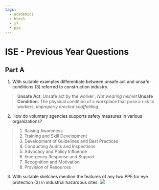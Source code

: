 ```yaml
---
tags:
  - academics
  - btech
  - s7
  - pyq
---
```

# ISE - Previous Year Questions

## Part  A 
1. With suitable examples differentiate between unsafe act and unsafe conditions (3) referred to construction industry.
> **Unsafe Act**: Unsafe act by the worker , *Not wearing helmet*
>  **Unsafe Condition**: The physical condition of a workplace that pose a risk to workers, *improperly erected scaffolding*

2. How do voluntary agencies supports safety measures in various organizations?
> 1. Raising Awareness
> 2. Training and Skill Development
> 3. Development of Guidelines and Best Practices
> 4. Conducting Audits and Inspections
> 5. Advocacy and Policy Influence
> 6. Emergency Response and Support
> 7. Recognition and Motivation
> 8. Provision of Resources

3. With suitable sketches mention the features of any two PPE for eye protection (3) in industrial hazardous sites.
![](https://safetyculture.com/_next/image/?url=https%3A%2F%2Fwp-website.safetyculture.com%2Fwp-content%2Fuploads%2Fsites%2F3%2F2023%2F12%2FFace-and-Eye-Protection_2022.png&w=640&q=75)
